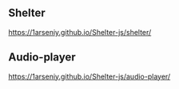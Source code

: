 ## Shelter

<https://1arseniy.github.io/Shelter-js/shelter/>

## Audio-player

<https://1arseniy.github.io/Shelter-js/audio-player/>
